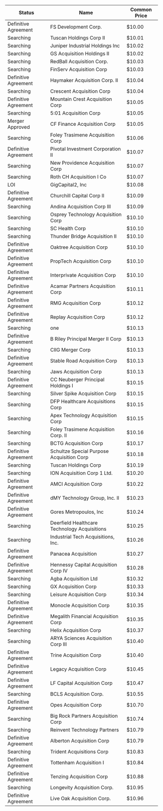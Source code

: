Status               | Name                                         | Common Price 
-------------------- | -------------------------------------------- | -------------
Definitive Agreement | FS Development Corp.                         | $10.00       
Searching            | Tuscan Holdings Corp II                      | $10.01       
Searching            | Juniper Industrial Holdings Inc              | $10.02       
Searching            | GS Acquisition Holdings II                   | $10.02       
Searching            | RedBall Acquisition Corp.                    | $10.03       
Searching            | FinServ Acquisition Corp                     | $10.03       
Definitive Agreement | Haymaker Acquisition Corp. II                | $10.04       
Searching            | Crescent Acquisition Corp                    | $10.04       
Definitive Agreement | Mountain Crest Acquisition Corp              | $10.05       
Searching            | 5:01 Acquisition Corp                        | $10.05       
Merger Approved      | CF Finance Acquisition Corp                  | $10.05       
Searching            | Foley Trasimene Acquisition Corp             | $10.06       
Definitive Agreement | Pivotal Investment Corporation II            | $10.07       
Searching            | New Providence Acquisition Corp              | $10.07       
Searching            | Roth CH Acquisition I Co                     | $10.07       
LOI                  | GigCapital2, Inc                             | $10.08       
Definitive Agreement | Churchill Capital Corp II                    | $10.09       
Searching            | Andina Acquisition Corp III                  | $10.09       
Searching            | Osprey Technology Acquisition Corp           | $10.10       
Searching            | SC Health Corp                               | $10.10       
Searching            | Thunder Bridge Acquisition II                | $10.10       
Definitive Agreement | Oaktree Acquisition Corp                     | $10.10       
Definitive Agreement | PropTech Acquisition Corp                    | $10.10       
Definitive Agreement | Interprivate Acquisition Corp                | $10.10       
Definitive Agreement | Acamar Partners Acquisition Corp             | $10.11       
Definitive Agreement | RMG Acquisition Corp                         | $10.12       
Definitive Agreement | Replay Acquisition Corp                      | $10.12       
Searching            | one                                          | $10.13       
Definitive Agreement | B Riley Principal Merger II Corp             | $10.13       
Searching            | CIIG Merger Corp                             | $10.13       
Definitive Agreement | Stable Road Acquisition Corp                 | $10.13       
Searching            | Jaws Acquisition Corp                        | $10.13       
Definitive Agreement | CC Neuberger Principal Holdings I            | $10.15       
Searching            | Silver Spike Acquisition Corp                | $10.15       
Searching            | DFP Healthcare Acquisitions Corp             | $10.15       
Searching            | Apex Technology Acquisition Corp             | $10.15       
Searching            | Foley Trasimene Acquisition Corp. II         | $10.16       
Searching            | BCTG Acquisition Corp                        | $10.17       
Definitive Agreement | Schultze Special Purpose Acquisition Corp    | $10.18       
Searching            | Tuscan Holdings Corp                         | $10.19       
Searching            | ION Acquisition Corp 1 Ltd.                  | $10.20       
Definitive Agreement | AMCI Acquisition Corp                        | $10.22       
Definitive Agreement | dMY Technology Group, Inc. II                | $10.23       
Definitive Agreement | Gores Metropoulos, Inc                       | $10.24       
Searching            | Deerfield Healthcare Technology Acquisitions | $10.25       
Searching            | Industrial Tech Acquisitions, Inc.           | $10.26       
Definitive Agreement | Panacea Acquisition                          | $10.27       
Definitive Agreement | Hennessy Capital Acquisition Corp IV         | $10.28       
Searching            | Agba Acquisition Ltd                         | $10.32       
Searching            | GX Acquisition Corp                          | $10.33       
Searching            | Leisure Acquisition Corp                     | $10.34       
Definitive Agreement | Monocle Acquisition Corp                     | $10.35       
Definitive Agreement | Megalith Financial Acquisition Corp          | $10.35       
Searching            | Helix Acquisition Corp                       | $10.37       
Searching            | ARYA Sciences Acquisition Corp III           | $10.40       
Definitive Agreement | Trine Acquisition Corp                       | $10.40       
Definitive Agreement | Legacy Acquisition Corp                      | $10.45       
Definitive Agreement | LF Capital Acquisition Corp                  | $10.47       
Searching            | BCLS Acquisition Corp.                       | $10.55       
Definitive Agreement | Opes Acquisition Corp                        | $10.70       
Searching            | Big Rock Partners Acquisition Corp           | $10.74       
Searching            | Reinvent Technology Partners                 | $10.79       
Definitive Agreement | Alberton Acquisition Corp                    | $10.79       
Searching            | Trident Acquisitions Corp                    | $10.83       
Definitive Agreement | Tottenham Acquisition I                      | $10.84       
Definitive Agreement | Tenzing Acquisition Corp                     | $10.88       
Searching            | Longevity Acquisition Corp.                  | $10.95       
Definitive Agreement | Live Oak Acquisition Corp.                   | $10.96       
